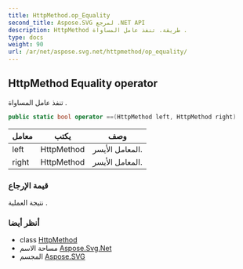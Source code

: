 ```yaml
---
title: HttpMethod.op_Equality
second_title: Aspose.SVG لمرجع .NET API
description: HttpMethod طريقة. تنفذ عامل المساواة .
type: docs
weight: 90
url: /ar/net/aspose.svg.net/httpmethod/op_equality/
---
```

## HttpMethod Equality operator

تنفذ عامل المساواة .

```csharp
public static bool operator ==(HttpMethod left, HttpMethod right)
```

| معامل | يكتب | وصف |
| --- | --- | --- |
| left | HttpMethod | المعامل الأيسر. |
| right | HttpMethod | المعامل الأيسر. |

### قيمة الإرجاع

نتيجة العملية .

### أنظر أيضا

* class [HttpMethod](../)
* مساحة الاسم [Aspose.Svg.Net](../../httpmethod/)
* المجسم [Aspose.SVG](../../../)


